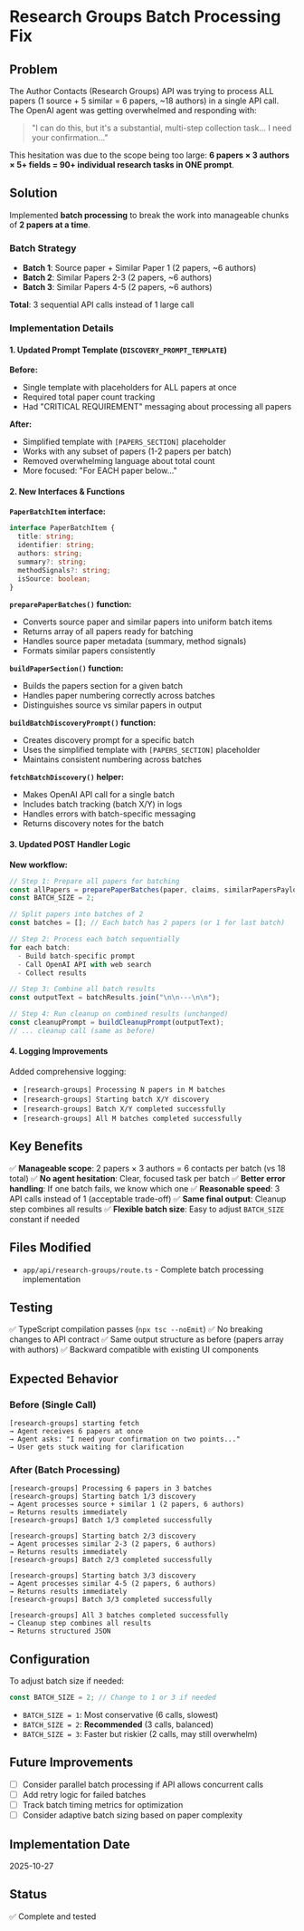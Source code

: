 # Research Groups Batch Processing Fix

## Problem

The Author Contacts (Research Groups) API was trying to process ALL papers (1 source + 5 similar = 6 papers, ~18 authors) in a single API call. The OpenAI agent was getting overwhelmed and responding with:

> "I can do this, but it's a substantial, multi-step collection task... I need your confirmation..."

This hesitation was due to the scope being too large: **6 papers × 3 authors × 5+ fields = 90+ individual research tasks in ONE prompt**.

## Solution

Implemented **batch processing** to break the work into manageable chunks of **2 papers at a time**.

### Batch Strategy

- **Batch 1**: Source paper + Similar Paper 1 (2 papers, ~6 authors)
- **Batch 2**: Similar Papers 2-3 (2 papers, ~6 authors)
- **Batch 3**: Similar Papers 4-5 (2 papers, ~6 authors)

**Total**: 3 sequential API calls instead of 1 large call

### Implementation Details

#### 1. Updated Prompt Template (`DISCOVERY_PROMPT_TEMPLATE`)

**Before:**
- Single template with placeholders for ALL papers at once
- Required total paper count tracking
- Had "CRITICAL REQUIREMENT" messaging about processing all papers

**After:**
- Simplified template with `[PAPERS_SECTION]` placeholder
- Works with any subset of papers (1-2 papers per batch)
- Removed overwhelming language about total count
- More focused: "For EACH paper below..."

#### 2. New Interfaces & Functions

**`PaperBatchItem` interface:**
```typescript
interface PaperBatchItem {
  title: string;
  identifier: string;
  authors: string;
  summary?: string;
  methodSignals?: string;
  isSource: boolean;
}
```

**`preparePaperBatches()` function:**
- Converts source paper and similar papers into uniform batch items
- Returns array of all papers ready for batching
- Handles source paper metadata (summary, method signals)
- Formats similar papers consistently

**`buildPaperSection()` function:**
- Builds the papers section for a given batch
- Handles paper numbering correctly across batches
- Distinguishes source vs similar papers in output

**`buildBatchDiscoveryPrompt()` function:**
- Creates discovery prompt for a specific batch
- Uses the simplified template with `[PAPERS_SECTION]` placeholder
- Maintains consistent numbering across batches

**`fetchBatchDiscovery()` helper:**
- Makes OpenAI API call for a single batch
- Includes batch tracking (batch X/Y) in logs
- Handles errors with batch-specific messaging
- Returns discovery notes for the batch

#### 3. Updated POST Handler Logic

**New workflow:**

```typescript
// Step 1: Prepare all papers for batching
const allPapers = preparePaperBatches(paper, claims, similarPapersPayload);
const BATCH_SIZE = 2;

// Split papers into batches of 2
const batches = []; // Each batch has 2 papers (or 1 for last batch)

// Step 2: Process each batch sequentially
for each batch:
  - Build batch-specific prompt
  - Call OpenAI API with web search
  - Collect results

// Step 3: Combine all batch results
const outputText = batchResults.join("\n\n---\n\n");

// Step 4: Run cleanup on combined results (unchanged)
const cleanupPrompt = buildCleanupPrompt(outputText);
// ... cleanup call (same as before)
```

#### 4. Logging Improvements

Added comprehensive logging:
- `[research-groups] Processing N papers in M batches`
- `[research-groups] Starting batch X/Y discovery`
- `[research-groups] Batch X/Y completed successfully`
- `[research-groups] All M batches completed successfully`

## Key Benefits

✅ **Manageable scope**: 2 papers × 3 authors = 6 contacts per batch (vs 18 total)
✅ **No agent hesitation**: Clear, focused task per batch
✅ **Better error handling**: If one batch fails, we know which one
✅ **Reasonable speed**: 3 API calls instead of 1 (acceptable trade-off)
✅ **Same final output**: Cleanup step combines all results
✅ **Flexible batch size**: Easy to adjust `BATCH_SIZE` constant if needed

## Files Modified

- `app/api/research-groups/route.ts` - Complete batch processing implementation

## Testing

✅ TypeScript compilation passes (`npx tsc --noEmit`)
✅ No breaking changes to API contract
✅ Same output structure as before (papers array with authors)
✅ Backward compatible with existing UI components

## Expected Behavior

### Before (Single Call)
```
[research-groups] starting fetch
→ Agent receives 6 papers at once
→ Agent asks: "I need your confirmation on two points..."
→ User gets stuck waiting for clarification
```

### After (Batch Processing)
```
[research-groups] Processing 6 papers in 3 batches
[research-groups] Starting batch 1/3 discovery
→ Agent processes source + similar 1 (2 papers, 6 authors)
→ Returns results immediately
[research-groups] Batch 1/3 completed successfully

[research-groups] Starting batch 2/3 discovery
→ Agent processes similar 2-3 (2 papers, 6 authors)
→ Returns results immediately
[research-groups] Batch 2/3 completed successfully

[research-groups] Starting batch 3/3 discovery
→ Agent processes similar 4-5 (2 papers, 6 authors)
→ Returns results immediately
[research-groups] Batch 3/3 completed successfully

[research-groups] All 3 batches completed successfully
→ Cleanup step combines all results
→ Returns structured JSON
```

## Configuration

To adjust batch size if needed:

```typescript
const BATCH_SIZE = 2; // Change to 1 or 3 if needed
```

- `BATCH_SIZE = 1`: Most conservative (6 calls, slowest)
- `BATCH_SIZE = 2`: **Recommended** (3 calls, balanced)
- `BATCH_SIZE = 3`: Faster but riskier (2 calls, may still overwhelm)

## Future Improvements

- [ ] Consider parallel batch processing if API allows concurrent calls
- [ ] Add retry logic for failed batches
- [ ] Track batch timing metrics for optimization
- [ ] Consider adaptive batch sizing based on paper complexity

## Implementation Date

2025-10-27

## Status

✅ Complete and tested
